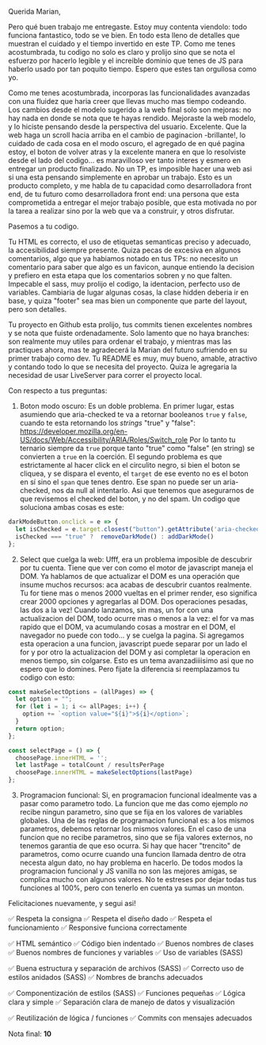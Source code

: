 Querida Marian, 

Pero qué buen trabajo me entregaste. Estoy muy contenta viendolo: todo funciona fantastico, todo se ve bien. En todo esta lleno de detalles que muestran el cuidado y el tiempo invertido en este TP. Como me tenes acostumbrada, tu codigo no solo es claro y prolijo sino que se nota el esfuerzo por hacerlo legible y el increible dominio que tenes de JS para haberlo usado por tan poquito tiempo. 
Espero que estes tan orgullosa como yo. 

Como me tenes acostumbrada, incorporas las funcionalidades avanzadas con una fluidez que haria creer que llevas mucho mas tiempo codeando. Los cambios desde el modelo sugerido a la web final solo son mejoras: no hay nada en donde se nota que te hayas rendido. Mejoraste la web modelo, y lo hiciste pensando desde la perspectiva del usuario. Excelente. Que la web haga un scroll hacia arriba en el cambio de paginacion -brillante!, lo cuidado de cada cosa en el modo oscuro, el agregado de en qué pagina estoy, el boton de volver atras y la excelente manera en que lo resolviste desde el lado del codigo... es maravilloso ver tanto interes y esmero en entregar un producto finalizado. No un TP, es imposible hacer una web asi si una esta pensando simplemente en aprobar un trabajo. Esto es un producto completo, y me habla de tu capacidad como desarrolladora front end, de tu futuro como desarrolladora front end: una persona que esta comprometida a entregar el mejor trabajo posible, que esta motivada no por la tarea a realizar sino por la web que va a construir, y otros disfrutar. 

Pasemos a tu codigo. 

Tu HTML es correcto, el uso de etiquetas semanticas preciso y adecuado, la accesibilidad siempre presente. Quiza pecas de excesiva en algunos comentarios, algo que ya habiamos notado en tus TPs: no necesito un comentario para saber que algo es un favicon, aunque entiendo la decision y prefiero en esta etapa que los comentarios sobren y no que falten. 
Impecable el sass, muy prolijo el codigo, la identacion, perfecto uso de variables. Cambiaria de lugar algunas cosas, la clase hidden deberia ir en base, y quiza "footer" sea mas bien un componente que parte del layout, pero son detalles. 

Tu proyecto en Github esta prolijo, tus commits tienen excelentes nombres y se nota que fuiste ordenadamente. Solo lamento que no haya branches: son realmente muy utiles para ordenar el trabajo, y mientras mas las practiques ahora, mas te agradecerá la Marian del futuro sufriendo en su primer trabajo como dev. Tu README es muy, muy bueno, amable, atractivo y contando todo lo que se necesita del proyecto. Quiza le agregaria la necesidad de usar LiveServer para correr el proyecto local. 

Con respecto a tus preguntas:

1. Boton modo oscuro: Es un doble problema. En primer lugar, estas asumiendo que aria-checked te va a retornar booleanos `true` y `false`, cuando te esta retornando los *strings* "true" y "false": https://developer.mozilla.org/en-US/docs/Web/Accessibility/ARIA/Roles/Switch_role
Por lo tanto tu ternario siempre da `true` porque tanto "true" como "false" (en string) se convierten a `true` en la coerción. 
El segundo problema es que estrictamente al hacer click en el circulito negro, si bien el boton se cliquea, y se dispara el evento, el `target` de ese evento no es el boton en sí sino el `span` que tenes dentro. Ese span no puede ser un aria-checked, nos da null al intentarlo. Asi que tenemos que asegurarnos de que revisemos el checked del boton, y no del spam. Un codigo que soluciona ambas cosas es este:

```js
darkModeButton.onclick = e => {
  let isChecked = e.target.closest("button").getAttribute('aria-checked');
  isChecked === "true" ?  removeDarkMode() : addDarkMode()
};
```

2. Select que cuelga la web: Ufff, era un problema imposible de descubrir por tu cuenta. Tiene que ver con como el motor de javascript maneja el DOM. 
Ya hablamos de que actualizar el DOM es una operación que insume muchos recursos: aca acabas de descubrir cuantos realmente. Tu for tiene mas o menos 2000 vueltas en el primer render, eso significa crear 2000 opciones y agregarlas al DOM. Dos operaciones pesadas, las dos a la vez!
Cuando lanzamos, sin mas, un for con una actualizacion del DOM, todo ocurre mas o menos a la vez: el for va mas rapido que el DOM, va acumulando cosas a mostrar en el DOM, el navegador no puede con todo... y se cuelga la pagina. 
Si agregamos esta operacion a una funcion, javascript puede separar por un lado el for y por otro la actualizacion del DOM y asi completar la operacion en menos tiempo, sin colgarse. 
Esto es un tema avanzadiiiisimo asi que no espero que lo domines. Pero fijate la diferencia si reemplazamos tu codigo con esto:

```js
const makeSelectOptions = (allPages) => {
  let option = "";
  for (let i = 1; i <= allPages; i++) {
    option += `<option value="${i}">${i}</option>`;
  }
  return option;
};

const selectPage = () => { 
  choosePage.innerHTML = '';
  let lastPage = totalCount / resultsPerPage
  choosePage.innerHTML = makeSelectOptions(lastPage)
};
```

3. Programacion funcional: Si, en programacion funcional idealmente vas a pasar como parametro todo. 
La funcion que me das como ejemplo *no* recibe ningun parametro, sino que se fija en los valores de variables globales. Una de las reglas de programacion funcional es: a los mismos parametros, debemos retornar los mismos valores. En el caso de una funcion que no recibe parametros, sino que se fija valores externos, no tenemos garantia de que eso ocurra. 
Si hay que hacer "trencito" de parametros, como ocurre cuando una funcion llamada dentro de otra necesta algun dato, no hay problema en hacerlo. 
De todos modos la programacion funcional y JS vanilla no son las mejores amigas, se complica mucho con algunos valores. No te estreses por dejar todas tus funciones al 100%, pero con tenerlo en cuenta ya sumas un monton. 


Felicitaciones nuevamente, y segui asi! 


  ✅ Respeta la consigna
  ✅ Respeta el diseño dado
  ✅ Respeta el funcionamiento
  ✅ Responsive funciona correctamente

  ✅ HTML semántico
  ✅ Código bien indentado
  ✅ Buenos nombres de clases
  ✅ Buenos nombres de funciones y variables
  ✅ Uso de variables (SASS)

  ✅ Buena estructura y separación de archivos (SASS)
  ✅ Correcto uso de estilos anidados (SASS)
  ✅ Nombres de branchs adecuados

  ✅ Componentización de estilos (SASS)
  ✅ Funciones pequeñas
  ✅ Lógica clara y simple
  ✅ Separación clara de manejo de datos y visualización

  ✅ Reutilización de lógica / funciones
  ✅ Commits con mensajes adecuados

Nota final: **10**
